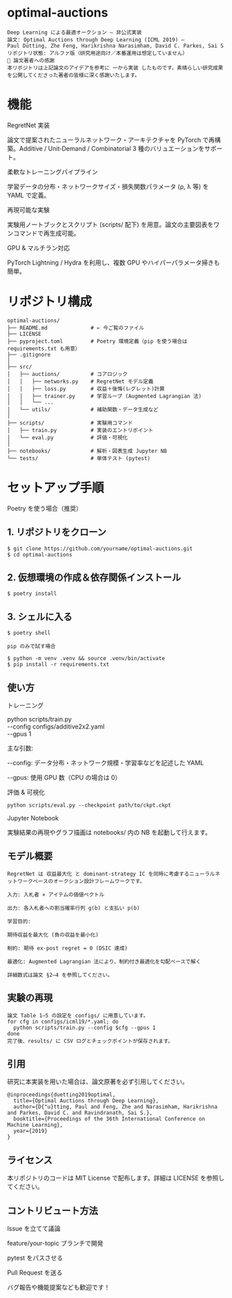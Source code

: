 # optimal-auctions
```text
Deep Learning による最適オークション — 非公式実装
論文: Optimal Auctions through Deep Learning (ICML 2019) — Paul Dütting, Zhe Feng, Harikrishna Narasimham, David C. Parkes, Sai S. Ravindranath
リポジトリ状態: アルファ版（研究用途向け／本番運用は想定していません）
🙏 論文著者への感謝
本リポジトリは上記論文のアイデアを参考に 一から実装 したものです。素晴らしい研究成果を公開してくださった著者の皆様に深く感謝いたします。
```

# 機能

RegretNet 実装

論文で提案されたニューラルネットワーク・アーキテクチャを PyTorch で再構築。Additive / Unit‑Demand / Combinatorial 3 種のバリュエーションをサポート。

柔軟なトレーニングパイプライン

学習データの分布・ネットワークサイズ・損失関数パラメータ (ρ, λ 等) を YAML で定義。

再現可能な実験

実験用ノートブックとスクリプト (scripts/ 配下) を用意。論文の主要図表をワンコマンドで再生成可能。

GPU & マルチラン対応

PyTorch Lightning / Hydra を利用し、複数 GPU やハイパーパラメータ掃きも簡単。

# リポジトリ構成
```text
optimal-auctions/
├── README.md              # ← 今ご覧のファイル
├── LICENSE
├── pyproject.toml         # Poetry 環境定義（pip を使う場合は requirements.txt も用意）
├── .gitignore
│
├── src/
│   ├── auctions/          # コアロジック
│   │   ├── networks.py    # RegretNet モデル定義
│   │   ├── loss.py        # 収益＋後悔(レグレット)計算
│   │   ├── trainer.py     # 学習ループ (Augmented Lagrangian 法)
│   │   └── ...
│   └── utils/             # 補助関数・データ生成など
│
├── scripts/               # 実験用コマンド
│   ├── train.py           # 実装のエントリポイント
│   └── eval.py            # 評価・可視化
│
├── notebooks/             # 解析・図表生成 Jupyter NB
└── tests/                 # 単体テスト (pytest)
```

# セットアップ手順

Poetry を使う場合（推奨）

## 1. リポジトリをクローン
```text
$ git clone https://github.com/yourname/optimal-auctions.git
$ cd optimal-auctions
```

## 2. 仮想環境の作成＆依存関係インストール
```text
$ poetry install
```

## 3. シェルに入る

```text
$ poetry shell

pip のみで試す場合

$ python -m venv .venv && source .venv/bin/activate
$ pip install -r requirements.txt
```

## 使い方

トレーニング

python scripts/train.py \
    --config configs/additive2x2.yaml \
    --gpus 1

主な引数:

--config: データ分布・ネットワーク規模・学習率などを記述した YAML

--gpus: 使用 GPU 数（CPU の場合は 0）

評価 & 可視化
```text
python scripts/eval.py --checkpoint path/to/ckpt.ckpt
```

Jupyter Notebook

実験結果の再現やグラフ描画は notebooks/ 内の NB を起動して行えます。

## モデル概要
```text
RegretNet は 収益最大化 と dominant‑strategy IC を同時に考慮するニューラルネットワークベースのオークション設計フレームワークです。

入力: 入札者 × アイテムの価値ベクトル

出力: 各入札者への割当確率行列 g(b) と支払い p(b)

学習目的:

期待収益を最大化 (負の収益を最小化)

制約: 期待 ex‑post regret = 0 (DSIC 達成)

最適化: Augmented Lagrangian 法により、制約付き最適化を勾配ベースで解く

詳細数式は論文 §2–4 を参照してください。
```

## 実験の再現

```text
論文 Table 1–5 の設定を configs/ に用意しています。
for cfg in configs/icml19/*.yaml; do
  python scripts/train.py --config $cfg --gpus 1
done
完了後、results/ に CSV ログとチェックポイントが保存されます。
```

## 引用

研究に本実装を用いた場合は、論文原著を必ず引用してください。
```text
@inproceedings{duetting2019optimal,
  title={Optimal Auctions through Deep Learning},
  author={D{"u}tting, Paul and Feng, Zhe and Narasimham, Harikrishna and Parkes, David C. and Ravindranath, Sai S.},
  booktitle={Proceedings of the 36th International Conference on Machine Learning},
  year={2019}
}
```

## ライセンス

本リポジトリのコードは MIT License で配布します。詳細は LICENSE を参照してください。

## コントリビュート方法

Issue を立てて議論

feature/your-topic ブランチで開発

pytest をパスさせる

Pull Request を送る

バグ報告や機能提案なども歓迎です！
